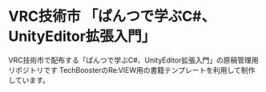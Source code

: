 # VRC技術市 「ぱんつで学ぶC#、UnityEditor拡張入門」

VRC技術市で配布する「ぱんつで学ぶC#、UnityEditor拡張入門」の原稿管理用リポジトリです
TechBoosterのRe:VIEW用の書籍テンプレートを利用して制作しています。
